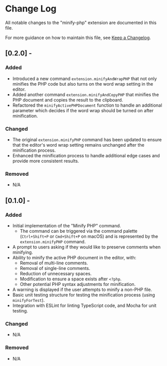 # Change Log

All notable changes to the "minify-php" extension are documented in this file.

For more guidance on how to maintain this file, see [Keep a Changelog](http://keepachangelog.com/).

## [0.2.0] -

### Added

- Introduced a new command `extension.minifyAndWrapPHP` that not only minifies the PHP code but also turns on the word wrap setting in the editor.
- Added another command `extension.minifyAndCopyPHP` that minifies the PHP document and copies the result to the clipboard.
- Refactored the `minifyActivePHPDocument` function to handle an additional parameter which decides if the word wrap should be turned on after minification.

### Changed

- The original `extension.minifyPHP` command has been updated to ensure that the editor's word wrap setting remains unchanged after the minification process.
- Enhanced the minification process to handle additional edge cases and provide more consistent results.
  
### Removed

- N/A

## [0.1.0] -

### Added

- Initial implementation of the "Minify PHP" command.
  - The command can be triggered via the command palette (`Ctrl+Shift+P` or `Cmd+Shift+P` on macOS) and is represented by the `extension.minifyPHP` command.
- A prompt to users asking if they would like to preserve comments when minifying.
- Ability to minify the active PHP document in the editor, with:
  - Removal of multi-line comments.
  - Removal of single-line comments.
  - Reduction of unnecessary spaces.
  - Modification to ensure a space exists after `<?php`.
  - Other potential PHP syntax adjustments for minification.
- A warning is displayed if the user attempts to minify a non-PHP file.
- Basic unit testing structure for testing the minification process (using `minifyForTest`).
- Integration with ESLint for linting TypeScript code, and Mocha for unit testing.

### Changed

- N/A

### Removed

- N/A

